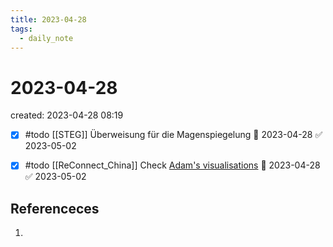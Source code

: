 ```yaml
---
title: 2023-04-28
tags:
  - daily_note
---
```


# 2023-04-28
created: 2023-04-28 08:19

- [x] #todo [[STEG]] Überweisung für die Magenspiegelung 📅 2023-04-28 ✅ 2023-05-02
- [x] #todo [[ReConnect_China]] Check [Adam's visualisations](https://mattermost.vis.zsi.at/boards/workspace/zuykfo33ttfs3rnsmm5nq1kd3y/bu3oedkkx8pddbf5rmh9rsyx7jo/v56gdw7rkzfr6zqbipgp4fsjkio/c674mwfa94tgxpbf9qc8555bqae) 📅 2023-04-28 ✅ 2023-05-02


## Referenceces
1. 